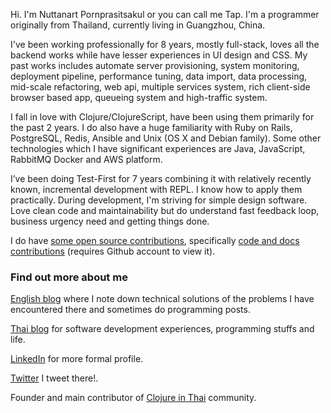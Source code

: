 Hi. I'm Nuttanart Pornprasitsakul or you can call me Tap. I'm a programmer originally from Thailand, currently living in Guangzhou, China.

I've been working professionally for 8 years, mostly full-stack, loves all the backend works while have lesser experiences in UI design and CSS. My past works includes automate server provisioning, system monitoring, deployment pipeline, performance tuning, data import, data processing, mid-scale refactoring, web api, multiple services system, rich client-side browser based app, queueing system and high-traffic system.

I fall in love with Clojure/ClojureScript, have been using them primarily for the past 2 years. I do also have a huge familiarity with Ruby on Rails, PostgreSQL, Redis, Ansible and Unix (OS X and Debian family). Some other technologies which I have significant experiences are Java, JavaScript, RabbitMQ Docker and AWS platform.

I’ve been doing Test-First for 7 years combining it with relatively recently known, incremental development with REPL. I know how to apply them practically. During development, I'm striving for simple design software. Love clean code and maintainability but do understand fast feedback loop, business urgency need and getting things done.

I do have [some open source contributions](https://github.com/pulls?q=is%3Apublic+author%3Avisibletrap), specifically [code and docs contributions](https://github.com/pulls?utf8=%E2%9C%93&q=is%3Apr+is%3Apublic+author%3Avisibletrap) (requires Github account to view it).

### Find out more about me
[English blog](http://visibletrap.blogger.com) where I note down technical solutions of the problems I have encountered there and sometimes do programming posts.

[Thai blog](http://visibletrap.wordpress.com) for software development experiences, programming stuffs and life.

[LinkedIn](http://www.linkedin.com/in/nuttanart) for more formal profile.

[Twitter](http://www.twitter.com/visibletrap) I tweet there!.

Founder and main contributor of [Clojure in Thai](https://www.facebook.com/groups/919377878100706) community.
